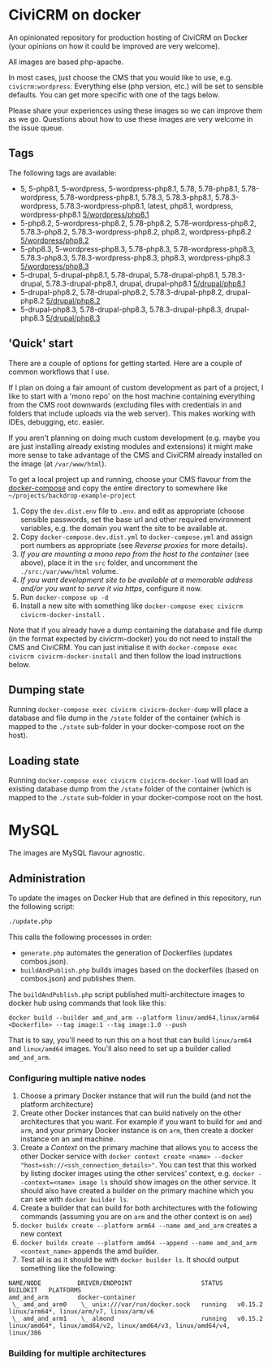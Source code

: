 # CiviCRM on docker

An opinionated repository for production hosting of CiviCRM on Docker (your opinions on how it could be improved are very welcome).

All images are based php-apache.

In most cases, just choose the CMS that you would like to use, e.g. `civicrm:wordpress`. Everything else (php version, etc.) will be set to sensible defaults. You can get more specific with one of the tags below.

Please share your experiences using these images so we can improve them as we go. Questions about how to use these images are very welcome in the issue queue. 

## Tags

The following tags are available:

<!--START_TAGS-->
- 5, 5-php8.1, 5-wordpress, 5-wordpress-php8.1, 5.78, 5.78-php8.1, 5.78-wordpress, 5.78-wordpress-php8.1, 5.78.3, 5.78.3-php8.1, 5.78.3-wordpress, 5.78.3-wordpress-php8.1, latest, php8.1, wordpress, wordpress-php8.1 [5/wordpress/php8.1](5/wordpress/php8.1)
- 5-php8.2, 5-wordpress-php8.2, 5.78-php8.2, 5.78-wordpress-php8.2, 5.78.3-php8.2, 5.78.3-wordpress-php8.2, php8.2, wordpress-php8.2 [5/wordpress/php8.2](5/wordpress/php8.2)
- 5-php8.3, 5-wordpress-php8.3, 5.78-php8.3, 5.78-wordpress-php8.3, 5.78.3-php8.3, 5.78.3-wordpress-php8.3, php8.3, wordpress-php8.3 [5/wordpress/php8.3](5/wordpress/php8.3)
- 5-drupal, 5-drupal-php8.1, 5.78-drupal, 5.78-drupal-php8.1, 5.78.3-drupal, 5.78.3-drupal-php8.1, drupal, drupal-php8.1 [5/drupal/php8.1](5/drupal/php8.1)
- 5-drupal-php8.2, 5.78-drupal-php8.2, 5.78.3-drupal-php8.2, drupal-php8.2 [5/drupal/php8.2](5/drupal/php8.2)
- 5-drupal-php8.3, 5.78-drupal-php8.3, 5.78.3-drupal-php8.3, drupal-php8.3 [5/drupal/php8.3](5/drupal/php8.3)
<!--END_TAGS-->

## 'Quick' start

There are a couple of options for getting started. Here are a couple of common workflows that I use.

If I plan on doing a fair amount of custom development as part of a project, I like to start with a 'mono repo' on the host machine containing everything from the CMS root downwards (excluding files with credentials in and folders that include uploads via the web server). This makes working with IDEs, debugging, etc. easier.

If you aren't planning on doing much custom development (e.g. maybe you are just installing already existing modules and extensions) it might make more sense to take advantage of the CMS and CiviCRM already installed on the image (at `/var/www/html`).

To get a local project up and running, choose your CMS flavour from the [docker-compose](docker-compose) and copy the entire directory to somewhere like `~/projects/backdrop-example-project`

1. Copy the `dev.dist.env` file to `.env`. and edit as appropriate (choose sensible passwords, set the base url and other required environment variables, e.g. the domain you want the site to be available at.
2. Copy `docker-compose.dev.dist.yml` to `docker-compose.yml` and assign port numbers as appropriate (see _Reverse proxies_ for more details).
3. _If you are mounting a mono repo from the host to the container_ (see above), place it in the `src` folder, and uncomment the `./src:/var/www/html` volume.
4. _If you want development site to be available at a memorable address and/or you want to serve it via https_, configure it now.
5. Run `docker-compose up -d`
6. Install a new site with something like `docker-compose exec civicrm civicrm-docker-install` .

Note that if you already have a dump containing the database and file dump (in the format expected by civicrm-docker) you do not need to install the CMS and CiviCRM. You can just initialise it with `docker-compose exec civicrm civicrm-docker-install` and then follow the load instructions below.

## Dumping state

Running `docker-compose exec civicrm civicrm-docker-dump` will place a database and file dump in the `/state` folder of the container (which is mapped to the `./state` sub-folder in your docker-compose root on the host).

## Loading state

Running `docker-compose exec civicrm civicrm-docker-load` will load an existing database dump from the `/state` folder of the container (which is mapped to the `./state` sub-folder in your docker-compose root on the host.

# MySQL

The images are MySQL flavour agnostic.

## Administration

To update the images on Docker Hub that are defined in this repository, run the following script:

```sh
./update.php
```

This calls the following processes in order:

- `generate.php` automates the generation of Dockerfiles (updates combos.json).
- `buildAndPublish.php` builds images based on the dockerfiles (based on combos.json) and publishes them.

The `buildAndPublish.php` script published multi-architecture images to docker hub using commands that look like this: 

`docker build --builder amd_and_arm --platform linux/amd64,linux/arm64 <Dockerfile> --tag image:1 --tag image:1.0 --push`

That is to say, you'll need to run this on a host that can build `linux/arm64` and `linux/amd64` images. You'll also need to set up a builder called `amd_and_arm`.

### Configuring multiple native nodes

1. Choose a primary Docker instance that will run the build (and not the platform architecture)
2. Create other Docker instances that can build natively on the other architectures that you want. For example if you want to build for `amd` and `arm`, and your primary Docker instance is on `arm`, then create a docker instance on an `amd` machine.
3. Create a *Context* on the primary machine that allows you to access the other Docker service with `docker context create <name> --docker "host=ssh://<ssh_connection_details>"`. You can test that this worked by listing docker images using the other services' context, e.g. `docker --context=<name> image ls` should show images on the other service. It should also have created a builder on the primary machine which you can see with `docker builder ls`.
4. Create a builder that can build for both architectures with the following commands (assuming you are on `arm` and the other context is on `amd`)
5. `docker buildx create --platform arm64 --name amd_and_arm` creates a new context
6. `docker buildx create --platform amd64 --append --name amd_and_arm <context_name>` appends the amd builder.
7. Test all is as it should be with `docker builder ls`. It should output something like the following:

```
NAME/NODE          DRIVER/ENDPOINT                   STATUS    BUILDKIT   PLATFORMS
amd_and_arm        docker-container                                       
 \_ amd_and_arm0    \_ unix:///var/run/docker.sock   running   v0.15.2    linux/arm64*, linux/arm/v7, linux/arm/v6
 \_ amd_and_arm1    \_ almond                        running   v0.15.2    linux/amd64*, linux/amd64/v2, linux/amd64/v3, linux/amd64/v4, linux/386
```

### Building for multiple architectures

